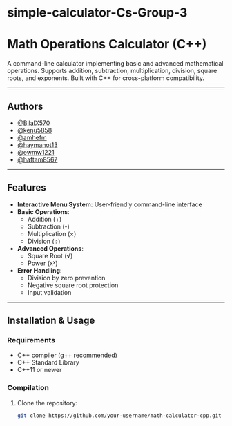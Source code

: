 # simple-calculator-Cs-Group-3
# Math Operations Calculator (C++)

A command-line calculator implementing basic and advanced mathematical operations. Supports addition, subtraction, multiplication, division, square roots, and exponents. Built with C++ for cross-platform compatibility.

---

## Authors

- [@BilalX570](https://github.com/BilalX570)
- [@kenu5858](https://github.com/kenu5858)
- [@amhefm](https://github.com/amhefm)
- [@haymanot13](https://github.com/haymanot13)
- [@ewmw1221](https://github.com/ewmw1221)
- [@haftam8567](https://github.com/haftam8567)

---

## Features

- **Interactive Menu System**: User-friendly command-line interface
- **Basic Operations**:
  - Addition (+)
  - Subtraction (-)
  - Multiplication (×)
  - Division (÷)
- **Advanced Operations**:
  - Square Root (√)
  - Power (xʸ)
- **Error Handling**:
  - Division by zero prevention
  - Negative square root protection
  - Input validation

---

## Installation & Usage

### Requirements
- C++ compiler (g++ recommended)
- C++ Standard Library
- C++11 or newer

### Compilation
1. Clone the repository:
   ```bash
   git clone https://github.com/your-username/math-calculator-cpp.git